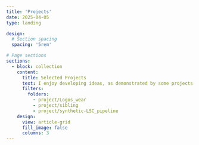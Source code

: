 ```yaml
---
title: 'Projects'
date: 2025-04-05
type: landing

design:
  # Section spacing
  spacing: '5rem'

# Page sections
sections:
  - block: collection
    content:
      title: Selected Projects
      text: I enjoy developing ideas, as demonstrated by some projects that I have worked on...
      filters:
        folders:
          - project/Logos_wear
          - project/sibling
          - project/synthetic-LSC_pipeline
    design:
      view: article-grid
      fill_image: false
      columns: 3
---
```

